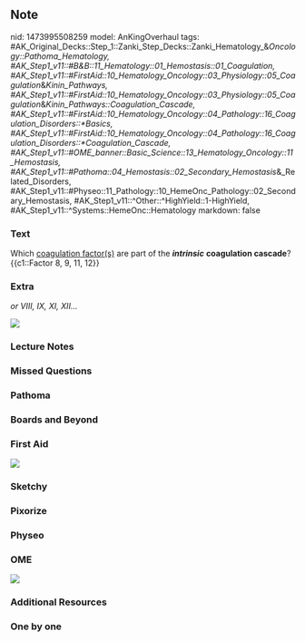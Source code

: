 ## Note
nid: 1473995508259
model: AnKingOverhaul
tags: #AK_Original_Decks::Step_1::Zanki_Step_Decks::Zanki_Hematology_&_Oncology::Pathoma_Hematology, #AK_Step1_v11::#B&B::11_Hematology::01_Hemostasis::01_Coagulation, #AK_Step1_v11::#FirstAid::10_Hematology_Oncology::03_Physiology::05_Coagulation_&_Kinin_Pathways, #AK_Step1_v11::#FirstAid::10_Hematology_Oncology::03_Physiology::05_Coagulation_&_Kinin_Pathways::Coagulation_Cascade, #AK_Step1_v11::#FirstAid::10_Hematology_Oncology::04_Pathology::16_Coagulation_Disorders::*Basics, #AK_Step1_v11::#FirstAid::10_Hematology_Oncology::04_Pathology::16_Coagulation_Disorders::*Coagulation_Cascade, #AK_Step1_v11::#OME_banner::Basic_Science::13_Hematology_Oncology::11_Hemostasis, #AK_Step1_v11::#Pathoma::04_Hemostasis::02_Secondary_Hemostasis_&_Related_Disorders, #AK_Step1_v11::#Physeo::11_Pathology::10_HemeOnc_Pathology::02_Secondary_Hemostasis, #AK_Step1_v11::^Other::^HighYield::1-HighYield, #AK_Step1_v11::^Systems::HemeOnc::Hematology
markdown: false

### Text
<div>
  <div>
    Which <u>coagulation factor(s)</u> are part of the
    <i><b>intrinsic</b></i> <b>coagulation cascade</b>?
  </div>
  <div>
    {{c1::Factor 8, 9, 11, 12}}
  </div>
</div>

### Extra
<i>or VIII, IX, XI, XII...</i>
<div>
  <i><img src="afp20010801p419-f1.gif"></i>
</div>

### Lecture Notes


### Missed Questions


### Pathoma


### Boards and Beyond


### First Aid
<img src="tmpeuwV2Y.png">

### Sketchy


### Pixorize


### Physeo


### OME
<div class="ome-widget">
  <a href=
  "https://onlinemeded.org/spa/heme-onc/hemostasis/acquire?ref=anki">
  <img src="_OME_AnkiFlashcards_Lesson_3.png"></a>
</div>

### Additional Resources


### One by one

